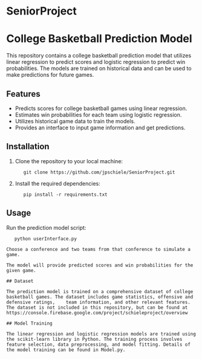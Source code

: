 # SeniorProject
# College Basketball Prediction Model
This repository contains a college basketball prediction model that utilizes linear regression to predict scores and logistic regression to predict win probabilities. The models are trained on historical data and can be used to make predictions for future games.

## Features

- Predicts scores for college basketball games using linear regression.
- Estimates win probabilities for each team using logistic regression.
- Utilizes historical game data to train the models.
- Provides an interface to input game information and get predictions.

## Installation

1. Clone the repository to your local machine:

   ```shell
      git clone https://github.com/jpschiele/SeniorProject.git

2. Install the required dependencies:

   ```shell
      pip install -r requirements.txt

## Usage

  Run the prediction model script:

   ```shell
      python userInterface.py

  Choose a conference and two teams from that conference to simulate a game.

  The model will provide predicted scores and win probabilities for the given game.

## Dataset

  The prediction model is trained on a comprehensive dataset of college basketball games. The dataset includes game statistics, offensive and defensive ratings,    team information, and other relevant features. The dataset is not included in this repository, but can be found at https://console.firebase.google.com/project/schieleproject/overview

## Model Training

  The linear regression and logistic regression models are trained using the scikit-learn library in Python. The training process involves feature selection, data preprocessing, and model fitting. Details of the model training can be found in Model.py.
